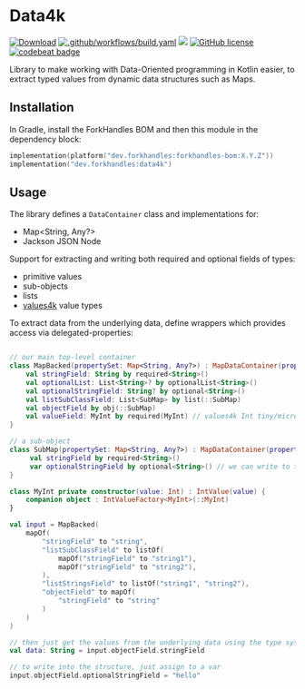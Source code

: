 # Data4k

<a href="https://mvnrepository.com/artifact/dev.forkhandles"><img alt="Download" src="https://img.shields.io/maven-central/v/dev.forkhandles/forkhandles-bom"></a>
[![.github/workflows/build.yaml](https://github.com/fork-handles/forkhandles/actions/workflows/build.yaml/badge.svg)](https://github.com/fork-handles/forkhandles/actions/workflows/build.yaml)
<a href="https://codecov.io/gh/fork-handles/forkhandles"><img src="https://codecov.io/gh/fork-handles/forkhandles/branch/trunk/graph/badge.svg"/></a>
<a href="http//www.apache.org/licenses/LICENSE-2.0"><img alt="GitHub license" src="https://img.shields.io/badge/license-Apache%20License%202.0-blue.svg?style=flat"></a>
<a href="https://codebeat.co/projects/github-com-fork-handles-forkhandles-trunk"><img alt="codebeat badge" src="https://codebeat.co/badges/5b369ed4-af27-46f4-ad9c-a307d900617e"></a>

Library to make working with Data-Oriented programming in Kotlin easier, to extract typed values from dynamic data structures such as Maps.

## Installation

In Gradle, install the ForkHandles BOM and then this module in the dependency block:

```kotlin
implementation(platform("dev.forkhandles:forkhandles-bom:X.Y.Z"))
implementation("dev.forkhandles:data4k")
```

## Usage 

The library defines a `DataContainer` class and implementations for:
- Map<String, Any?>
- Jackson JSON Node

Support for extracting and writing both required and optional fields of types:
- primitive values
- sub-objects
- lists
- [values4k](https://github.com/fork-handles/forkhandles/tree/trunk/data4k) value types

To extract data from the underlying data, define wrappers which provides access via delegated-properties:

```kotlin

// our main top-level container
class MapBacked(propertySet: Map<String, Any?>) : MapDataContainer(propertySet) {
    val stringField: String by required<String>()
    val optionalList: List<String>? by optionalList<String>()
    val optionalStringField: String? by optional<String>()
    val listSubClassField: List<SubMap> by list(::SubMap)
    val objectField by obj(::SubMap) 
    val valueField: MyInt by required(MyInt) // values4k Int tiny/micro type
}

// a sub-object
class SubMap(propertySet: Map<String, Any?>) : MapDataContainer(propertySet) {
     val stringField by required<String>()
     var optionalStringField by optional<String>() // we can write to this field!
}

class MyInt private constructor(value: Int) : IntValue(value) {
    companion object : IntValueFactory<MyInt>(::MyInt)
}

val input = MapBacked(
    mapOf(
        "stringField" to "string",
        "listSubClassField" to listOf(
            mapOf("stringField" to "string1"),
            mapOf("stringField" to "string2"),
        ),
        "listStringsField" to listOf("string1", "string2"),
        "objectField" to mapOf(
            "stringField" to "string"
        )
    )
)

// then just get the values from the underlying data using the type system. Errors will be thrown for missing/invalid properties
val data: String = input.objectField.stringField

// to write into the structure, just assign to a var
input.objectField.optionalStringField = "hello"
```
